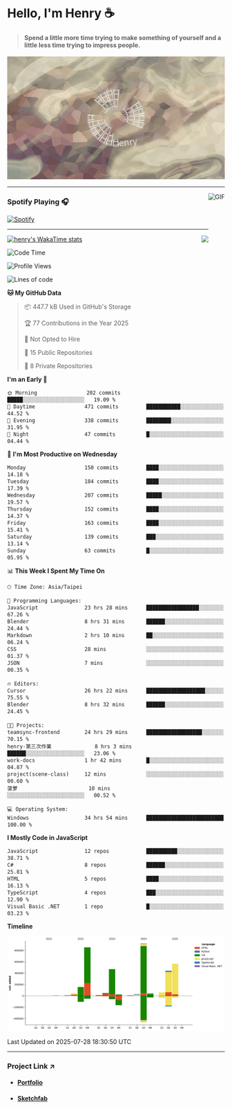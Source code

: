 # Hello, I'm Henry :coffee:

> #### Spend a little more time trying to make something of yourself and a little less time trying to impress people.
 
![](./images/cover.jpg)

---

<img align="right" alt="GIF" height="170px" src="https://media.giphy.com/media/J5B1Y8QZnzXXbLQIBu/giphy.gif" />

### Spotify Playing 🎧

[![Spotify](https://spotify-recently-played-beta.vercel.app/api/spotify)](https://open.spotify.com/user/31uznrpamxhroyd2bt7xchxgnhce)

---

<img align="right" src="https://github-readme-stats.vercel.app/api/top-langs/?username=henry5720&theme=tokyonight&hide_title=false" />

[![henry's WakaTime stats](https://github-readme-stats.vercel.app/api/wakatime?username=@henry5720&layout=compact)](https://github.com/anuraghazra/github-readme-stats)

<!--START_SECTION:waka-->
![Code Time](http://img.shields.io/badge/Code%20Time-131%20hrs%2035%20mins-blue)

![Profile Views](http://img.shields.io/badge/Profile%20Views-87-blue)

![Lines of code](https://img.shields.io/badge/From%20Hello%20World%20I%27ve%20Written-3.7%20million%20lines%20of%20code-blue)

**🐱 My GitHub Data** 

> 📦 447.7 kB Used in GitHub's Storage 
 > 
> 🏆 77 Contributions in the Year 2025
 > 
> 🚫 Not Opted to Hire
 > 
> 📜 15 Public Repositories 
 > 
> 🔑 8 Private Repositories 
 > 
**I'm an Early 🐤** 

```text
🌞 Morning                202 commits         █████░░░░░░░░░░░░░░░░░░░░   19.09 % 
🌆 Daytime                471 commits         ███████████░░░░░░░░░░░░░░   44.52 % 
🌃 Evening                338 commits         ████████░░░░░░░░░░░░░░░░░   31.95 % 
🌙 Night                  47 commits          █░░░░░░░░░░░░░░░░░░░░░░░░   04.44 % 
```
📅 **I'm Most Productive on Wednesday** 

```text
Monday                   150 commits         ████░░░░░░░░░░░░░░░░░░░░░   14.18 % 
Tuesday                  184 commits         ████░░░░░░░░░░░░░░░░░░░░░   17.39 % 
Wednesday                207 commits         █████░░░░░░░░░░░░░░░░░░░░   19.57 % 
Thursday                 152 commits         ████░░░░░░░░░░░░░░░░░░░░░   14.37 % 
Friday                   163 commits         ████░░░░░░░░░░░░░░░░░░░░░   15.41 % 
Saturday                 139 commits         ███░░░░░░░░░░░░░░░░░░░░░░   13.14 % 
Sunday                   63 commits          █░░░░░░░░░░░░░░░░░░░░░░░░   05.95 % 
```


📊 **This Week I Spent My Time On** 

```text
🕑︎ Time Zone: Asia/Taipei

💬 Programming Languages: 
JavaScript               23 hrs 28 mins      █████████████████░░░░░░░░   67.26 % 
Blender                  8 hrs 31 mins       ██████░░░░░░░░░░░░░░░░░░░   24.44 % 
Markdown                 2 hrs 10 mins       ██░░░░░░░░░░░░░░░░░░░░░░░   06.24 % 
CSS                      28 mins             ░░░░░░░░░░░░░░░░░░░░░░░░░   01.37 % 
JSON                     7 mins              ░░░░░░░░░░░░░░░░░░░░░░░░░   00.35 % 

🔥 Editors: 
Cursor                   26 hrs 22 mins      ███████████████████░░░░░░   75.55 % 
Blender                  8 hrs 32 mins       ██████░░░░░░░░░░░░░░░░░░░   24.45 % 

🐱‍💻 Projects: 
teamsync-frontend        24 hrs 29 mins      ██████████████████░░░░░░░   70.15 % 
henry-第三次作業              8 hrs 3 mins        ██████░░░░░░░░░░░░░░░░░░░   23.06 % 
work-docs                1 hr 42 mins        █░░░░░░░░░░░░░░░░░░░░░░░░   04.87 % 
project(scene-class)     12 mins             ░░░░░░░░░░░░░░░░░░░░░░░░░   00.60 % 
菠萝                       10 mins             ░░░░░░░░░░░░░░░░░░░░░░░░░   00.52 % 

💻 Operating System: 
Windows                  34 hrs 54 mins      █████████████████████████   100.00 % 
```

**I Mostly Code in JavaScript** 

```text
JavaScript               12 repos            ██████████░░░░░░░░░░░░░░░   38.71 % 
C#                       8 repos             ██████░░░░░░░░░░░░░░░░░░░   25.81 % 
HTML                     5 repos             ████░░░░░░░░░░░░░░░░░░░░░   16.13 % 
TypeScript               4 repos             ███░░░░░░░░░░░░░░░░░░░░░░   12.90 % 
Visual Basic .NET        1 repo              █░░░░░░░░░░░░░░░░░░░░░░░░   03.23 % 
```



**Timeline**

![Lines of Code chart](https://raw.githubusercontent.com/henry5720/henry5720/main/assets/bar_graph.png)


 Last Updated on 2025-07-28 18:30:50 UTC
<!--END_SECTION:waka-->

---

### Project Link ↗️

- #### [Portfolio](https://drive.google.com/file/d/1kb96bzn4Bhdb4pImsUvKz9Oi9cx455D2/view?usp=drivesdk)
- #### [Sketchfab](https://sketchfab.com/henry4294967296/models)

